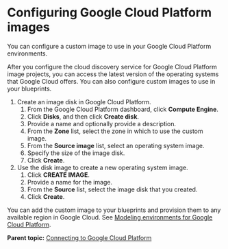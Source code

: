 # Configuring Google Cloud Platform images

You can configure a custom image to use in your Google Cloud Platform environments.

After you configure the cloud discovery service for Google Cloud Platform image projects, you can access the latest version of the operating systems that Google Cloud offers. You can also configure custom images to use in your blueprints.

1.  Create an image disk in Google Cloud Platform.
    1.  From the Google Cloud Platform dashboard, click **Compute Engine**.
    2.  Click **Disks**, and then click **Create disk**.
    3.  Provide a name and optionally provide a description.
    4.  From the **Zone** list, select the zone in which to use the custom image.
    5.  From the **Source image** list, select an operating system image.
    6.  Specify the size of the image disk.
    7.  Click **Create**.
2.  Use the disk image to create a new operating system image.
    1.  Click **CREATE IMAGE**.
    2.  Provide a name for the image.
    3.  From the **Source** list, select the image disk that you created.
    4.  Click **Create**.

You can add the custom image to your blueprints and provision them to any available region in Google Cloud. See [Modeling environments for Google Cloud Platform](blueprint_edit_google_cloud.md#).

**Parent topic:** [Connecting to Google Cloud Platform](../../com.edt.doc/topics/cloud_connect_google_cloud.md)

